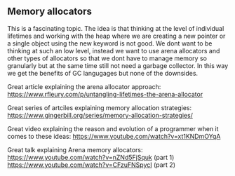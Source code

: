 ## Memory allocators
This is a fascinating topic. The idea is that thinking at the level of
individual lifetimes and working with the heap where we are creating a new
pointer or a single object using the new keyword is not good. We dont want to be
thinking at such an low level, instead we want to use arena allocators and other
types of allocators so that we dont have to manage memory so granularly but at
the same time still not need a garbage collector. In this way we get the
benefits of GC langugages but none of the downsides.

Great article explaining the arena allocator approach: https://www.rfleury.com/p/untangling-lifetimes-the-arena-allocator

Great series of artciles explaining memory allocation strategies: https://www.gingerbill.org/series/memory-allocation-strategies/

Great video explaining the reason and evolution of a programmer when it comes to
these ideas: https://www.youtube.com/watch?v=xt1KNDmOYqA

Great talk explaining Arena memory allocators:
https://www.youtube.com/watch?v=nZNd5FjSquk (part 1)
https://www.youtube.com/watch?v=CFzuFNSpycI (part 2)
